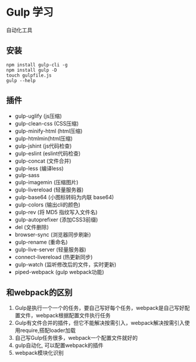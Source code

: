 # Gulp 学习

自动化工具

## 安装

```shell
npm install gulp-cli -g
npm install gulp -D
touch gulpfile.js
gulp --help
```

## 插件
- gulp-uglify (js压缩)
- gulp-clean-css (CSS压缩)
- gulp-minify-html (html压缩)
- gulp-htmlmin(html压缩)
- gulp-jshint (js代码检查)
- gulp-eslint (eslint代码检查)
- gulp-concat (文件合并)
- gulp-less (编译less)
- gulp-sass
- gulp-imagemin (压缩图片)
- gulp-livereload (轻量服务器)
- gulp-base64 (小图标转码为内联 base64)
- gulp-colors (输出cli的颜色)
- gulp-rev (将 MD5 指纹写入文件名)
- gulp-autoprefixer (添加CSS3前缀)
- del (文件删除)
- browser-sync (浏览器同步刷新)
- gulp-rename (重命名)
- gulp-live-server (轻量服务器)
- connect-livereload (热更新同步)
- gulp-watch (监听修改后的文件，实时更新)
- piped-webpack (gulp webpack功能)

## 和webpack的区别

1. Gulp是执行一个一个的任务，要自己写好每个任务，webpack是自己写好配置文件，webpack根据配置文件执行任务
2. Gulp有文件合并的插件，但它不能解决按需引入，webpack解决按需引入使用require,搭配loader加载
3. 自己写Gulp任务很多，webpack一个配置文件就好的
4. gulp自动化, 可以配置webpack的插件
5. webpack模块化识别